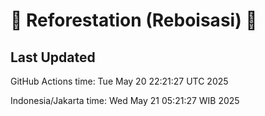 
# 🌳 Reforestation (Reboisasi) 🌲

## Last Updated

GitHub Actions time: Tue May 20 22:21:27 UTC 2025

Indonesia/Jakarta time: Wed May 21 05:21:27 WIB 2025
